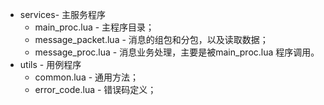 + services- 主服务程序
  + main_proc.lua - 主程序目录；
  + message_packet.lua - 消息的组包和分包，以及读取数据；
  + message_proc.lua - 消息业务处理，主要是被main_proc.lua 程序调用。
+ utils - 用例程序
  + common.lua - 通用方法；
  + error_code.lua - 错误码定义；

